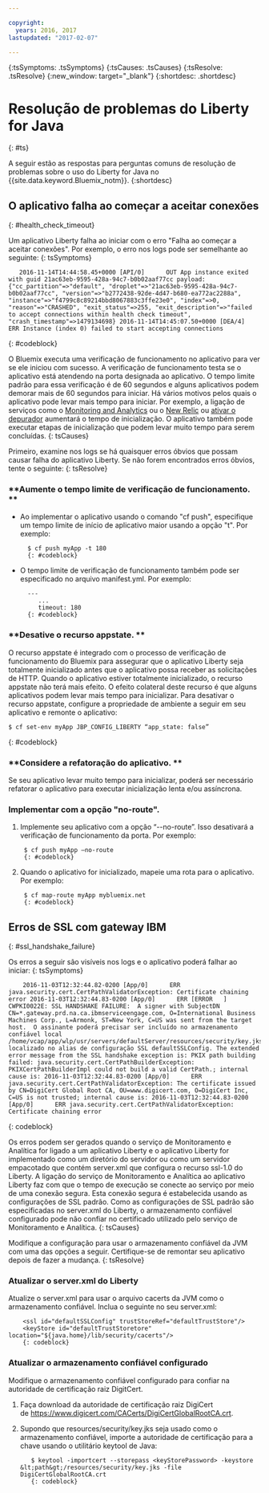 ```yaml
---

copyright:
  years: 2016, 2017
lastupdated: "2017-02-07"

---
```


{:tsSymptoms: .tsSymptoms}
{:tsCauses: .tsCauses}
{:tsResolve: .tsResolve}
{:new_window: target="_blank"}
{:shortdesc: .shortdesc}

# Resolução de problemas do Liberty for Java
{: #ts}


A seguir estão as respostas para perguntas comuns de resolução de problemas sobre o uso do Liberty for
Java no {{site.data.keyword.Bluemix_notm}}.
{:shortdesc}

## O aplicativo falha ao começar a aceitar conexões
{: #health_check_timeout}


Um aplicativo Liberty falha ao iniciar com o erro "Falha ao começar a aceitar conexões". Por exemplo, o
erro nos logs pode ser semelhante ao seguinte:
{: tsSymptoms}

```
   2016-11-14T14:44:58.45+0000 [API/0]      OUT App instance exited with guid 21ac63eb-9595-428a-94c7-b0b02aaf77cc payload: {"cc_partition"=>"default", "droplet"=>"21ac63eb-9595-428a-94c7-b0b02aaf77cc", "version"=>"b2772438-92de-4d47-b680-ea772ac2288a", "instance"=>"f4799c8c89214bbd8067883c3ffe23e0", "index"=>0, "reason"=>"CRASHED", "exit_status"=>255, "exit_description"=>"failed to accept connections within health check timeout", "crash_timestamp"=>1479134698} 2016-11-14T14:45:07.50+0000 [DEA/4]      ERR Instance (index 0) failed to start accepting connections
```
{: #codeblock}

O Bluemix executa uma verificação de funcionamento no aplicativo para ver se ele iniciou com sucesso. A verificação de funcionamento testa se o aplicativo está atendendo na porta designada ao aplicativo. O tempo limite padrão para essa verificação é de 60 segundos e alguns aplicativos podem demorar mais de 60 segundos para iniciar.  Há vários motivos pelos quais o aplicativo pode levar mais tempo para iniciar. Por exemplo, a ligação de serviços como o [Monitoring and Analytics](/docs/services/monana/index.html#gettingstartedtemplate) ou o [New Relic](/docs/runtimes/liberty/newRelic.html) ou [ativar o depurador](/docs/manageapps/app_mng.html#debug) aumentará o tempo de inicialização. O aplicativo também pode executar etapas de inicialização que podem levar muito tempo para serem concluídas.
{: tsCauses}

Primeiro, examine nos logs se há quaisquer erros óbvios que possam causar falha do aplicativo
Liberty. Se não forem encontrados erros óbvios, tente o seguinte:
{: tsResolve}

### **Aumente o tempo limite de verificação de funcionamento. **

* Ao implementar o aplicativo usando o comando
"cf push", especifique um tempo limite de início de aplicativo maior usando a opção "t". Por exemplo:

        $ cf push myApp -t 180
        {: #codeblock}

* O tempo limite de verificação de funcionamento também pode ser especificado no arquivo manifest.yml. Por exemplo:

        ---
           ...
           timeout: 180
        {: #codeblock}

### **Desative o recurso appstate. **

O recurso appstate é integrado com o processo de verificação de
funcionamento do Bluemix para assegurar que o aplicativo Liberty seja totalmente inicializado antes que o
aplicativo possa receber as solicitações de HTTP. Quando o aplicativo estiver totalmente inicializado, o recurso appstate não terá mais efeito.  O efeito colateral deste recurso é que alguns aplicativos
podem levar mais tempo para inicializar. Para desativar o recurso appstate, configure a propriedade de
ambiente a seguir em seu aplicativo e remonte o aplicativo:

```
$ cf set-env myApp JBP_CONFIG_LIBERTY “app_state: false”
```
{: #codeblock}

### **Considere a refatoração do aplicativo. **

Se seu aplicativo levar muito tempo para inicializar, poderá
ser necessário refatorar o aplicativo para executar inicialização lenta e/ou assíncrona.

### **Implementar com a opção "no-route".**

1. Implemente seu aplicativo com a opção “--no-route”. Isso desativará a verificação de funcionamento da porta. Por exemplo:

        $ cf push myApp –no-route
        {: #codeblock}

2. Quando o aplicativo for inicializado, mapeie uma rota para o aplicativo. Por exemplo:

        $ cf map-route myApp mybluemix.net
        {: #codeblock}

## Erros de SSL com gateway IBM
{: #ssl_handshake_failure}


Os erros a seguir são visíveis nos logs e o aplicativo poderá falhar ao iniciar:
{: tsSymptoms}

```
    2016-11-03T12:32:44.82-0200 [App/0]      ERR java.security.cert.CertPathValidatorException: Certificate chaining error 2016-11-03T12:32:44.83-0200 [App/0]      ERR [ERROR   ] CWPKI0022E: SSL HANDSHAKE FAILURE:  A signer with SubjectDN CN=*.gateway.prd.na.ca.ibmserviceengage.com, O=International Business Machines Corp., L=Armonk, ST=New York, C=US was sent from the target host.  O assinante poderá precisar ser incluído no armazenamento confiável local
/home/vcap/app/wlp/usr/servers/defaultServer/resources/security/key.jks,
localizado no alias de configuração SSL defaultSSLConfig. The extended error message from the SSL handshake exception is: PKIX path building failed: java.security.cert.CertPathBuilderException: PKIXCertPathBuilderImpl could not build a valid CertPath.; internal cause is: 2016-11-03T12:32:44.83-0200 [App/0]      ERR java.security.cert.CertPathValidatorException: The certificate issued by CN=DigiCert Global Root CA, OU=www.digicert.com, O=DigiCert Inc, C=US is not trusted; internal cause is: 2016-11-03T12:32:44.83-0200 [App/0]      ERR java.security.cert.CertPathValidatorException: Certificate chaining error
```
{: codeblock}

Os erros podem ser gerados quando o serviço de Monitoramento e Analítica for ligado a um aplicativo
Liberty e o aplicativo Liberty for implementado como um diretório do servidor ou como um servidor empacotado que
contém server.xml que configura o recurso ssl-1.0 do Liberty. A ligação do serviço de Monitoramento
e Analítica ao aplicativo Liberty faz com que o tempo de execução se conecte ao serviço por meio
de uma conexão segura. Esta conexão segura é estabelecida usando as configurações de SSL padrão. Como as
configurações de SSL padrão são especificadas no server.xml do Liberty, o armazenamento confiável configurado
pode não confiar no certificado utilizado pelo serviço de Monitoramento e Analítica.
{: tsCauses}

Modifique a configuração para usar o armazenamento confiável da JVM com uma das opções a seguir.  Certifique-se de remontar seu aplicativo depois de fazer a mudança.
{: tsResolve}

### Atualizar o server.xml do Liberty

Atualize o server.xml para usar o arquivo cacerts da JVM como o armazenamento confiável. Inclua o seguinte no seu server.xml:

        <ssl id="defaultSSLConfig" trustStoreRef="defaultTrustStore"/>
        <keyStore id="defaultTrustStoretore" location="${java.home}/lib/security/cacerts"/>
        {: codeblock}

### Atualizar o armazenamento confiável configurado

Modifique o armazenamento confiável configurado para confiar na autoridade de certificação raiz DigitCert.
  1. Faça download da autoridade de certificação raiz DigiCert de https://www.digicert.com/CACerts/DigiCertGlobalRootCA.crt.
  2. Supondo que resources/security/key.jks seja usado como o armazenamento confiável, importe a autoridade de certificação para a chave usando o utilitário keytool de Java:

            $ keytool -importcert --storepass <keyStorePassword> -keystore &lt;path&gt;/resources/security/key.jks -file DigiCertGlobalRootCA.crt
            {: codeblock}
